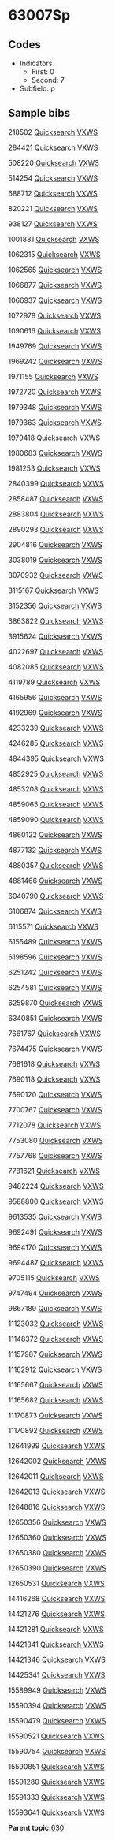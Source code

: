 # 63007$p

## Codes

-   Indicators
    -   First: 0
    -   Second: 7
-   Subfield: p

## Sample bibs

218502 [Quicksearch](https://search.library.yale.edu/catalog/218502) [VXWS](http://prodorbis.library.yale.edu:7014/vxws/GetHoldingsService?bibId=218502)

284421 [Quicksearch](https://search.library.yale.edu/catalog/284421) [VXWS](http://prodorbis.library.yale.edu:7014/vxws/GetHoldingsService?bibId=284421)

508220 [Quicksearch](https://search.library.yale.edu/catalog/508220) [VXWS](http://prodorbis.library.yale.edu:7014/vxws/GetHoldingsService?bibId=508220)

514254 [Quicksearch](https://search.library.yale.edu/catalog/514254) [VXWS](http://prodorbis.library.yale.edu:7014/vxws/GetHoldingsService?bibId=514254)

688712 [Quicksearch](https://search.library.yale.edu/catalog/688712) [VXWS](http://prodorbis.library.yale.edu:7014/vxws/GetHoldingsService?bibId=688712)

820221 [Quicksearch](https://search.library.yale.edu/catalog/820221) [VXWS](http://prodorbis.library.yale.edu:7014/vxws/GetHoldingsService?bibId=820221)

938127 [Quicksearch](https://search.library.yale.edu/catalog/938127) [VXWS](http://prodorbis.library.yale.edu:7014/vxws/GetHoldingsService?bibId=938127)

1001881 [Quicksearch](https://search.library.yale.edu/catalog/1001881) [VXWS](http://prodorbis.library.yale.edu:7014/vxws/GetHoldingsService?bibId=1001881)

1062315 [Quicksearch](https://search.library.yale.edu/catalog/1062315) [VXWS](http://prodorbis.library.yale.edu:7014/vxws/GetHoldingsService?bibId=1062315)

1062565 [Quicksearch](https://search.library.yale.edu/catalog/1062565) [VXWS](http://prodorbis.library.yale.edu:7014/vxws/GetHoldingsService?bibId=1062565)

1066877 [Quicksearch](https://search.library.yale.edu/catalog/1066877) [VXWS](http://prodorbis.library.yale.edu:7014/vxws/GetHoldingsService?bibId=1066877)

1066937 [Quicksearch](https://search.library.yale.edu/catalog/1066937) [VXWS](http://prodorbis.library.yale.edu:7014/vxws/GetHoldingsService?bibId=1066937)

1072978 [Quicksearch](https://search.library.yale.edu/catalog/1072978) [VXWS](http://prodorbis.library.yale.edu:7014/vxws/GetHoldingsService?bibId=1072978)

1090616 [Quicksearch](https://search.library.yale.edu/catalog/1090616) [VXWS](http://prodorbis.library.yale.edu:7014/vxws/GetHoldingsService?bibId=1090616)

1949769 [Quicksearch](https://search.library.yale.edu/catalog/1949769) [VXWS](http://prodorbis.library.yale.edu:7014/vxws/GetHoldingsService?bibId=1949769)

1969242 [Quicksearch](https://search.library.yale.edu/catalog/1969242) [VXWS](http://prodorbis.library.yale.edu:7014/vxws/GetHoldingsService?bibId=1969242)

1971155 [Quicksearch](https://search.library.yale.edu/catalog/1971155) [VXWS](http://prodorbis.library.yale.edu:7014/vxws/GetHoldingsService?bibId=1971155)

1972720 [Quicksearch](https://search.library.yale.edu/catalog/1972720) [VXWS](http://prodorbis.library.yale.edu:7014/vxws/GetHoldingsService?bibId=1972720)

1979348 [Quicksearch](https://search.library.yale.edu/catalog/1979348) [VXWS](http://prodorbis.library.yale.edu:7014/vxws/GetHoldingsService?bibId=1979348)

1979363 [Quicksearch](https://search.library.yale.edu/catalog/1979363) [VXWS](http://prodorbis.library.yale.edu:7014/vxws/GetHoldingsService?bibId=1979363)

1979418 [Quicksearch](https://search.library.yale.edu/catalog/1979418) [VXWS](http://prodorbis.library.yale.edu:7014/vxws/GetHoldingsService?bibId=1979418)

1980683 [Quicksearch](https://search.library.yale.edu/catalog/1980683) [VXWS](http://prodorbis.library.yale.edu:7014/vxws/GetHoldingsService?bibId=1980683)

1981253 [Quicksearch](https://search.library.yale.edu/catalog/1981253) [VXWS](http://prodorbis.library.yale.edu:7014/vxws/GetHoldingsService?bibId=1981253)

2840399 [Quicksearch](https://search.library.yale.edu/catalog/2840399) [VXWS](http://prodorbis.library.yale.edu:7014/vxws/GetHoldingsService?bibId=2840399)

2858487 [Quicksearch](https://search.library.yale.edu/catalog/2858487) [VXWS](http://prodorbis.library.yale.edu:7014/vxws/GetHoldingsService?bibId=2858487)

2883804 [Quicksearch](https://search.library.yale.edu/catalog/2883804) [VXWS](http://prodorbis.library.yale.edu:7014/vxws/GetHoldingsService?bibId=2883804)

2890293 [Quicksearch](https://search.library.yale.edu/catalog/2890293) [VXWS](http://prodorbis.library.yale.edu:7014/vxws/GetHoldingsService?bibId=2890293)

2904816 [Quicksearch](https://search.library.yale.edu/catalog/2904816) [VXWS](http://prodorbis.library.yale.edu:7014/vxws/GetHoldingsService?bibId=2904816)

3038019 [Quicksearch](https://search.library.yale.edu/catalog/3038019) [VXWS](http://prodorbis.library.yale.edu:7014/vxws/GetHoldingsService?bibId=3038019)

3070932 [Quicksearch](https://search.library.yale.edu/catalog/3070932) [VXWS](http://prodorbis.library.yale.edu:7014/vxws/GetHoldingsService?bibId=3070932)

3115167 [Quicksearch](https://search.library.yale.edu/catalog/3115167) [VXWS](http://prodorbis.library.yale.edu:7014/vxws/GetHoldingsService?bibId=3115167)

3152356 [Quicksearch](https://search.library.yale.edu/catalog/3152356) [VXWS](http://prodorbis.library.yale.edu:7014/vxws/GetHoldingsService?bibId=3152356)

3863822 [Quicksearch](https://search.library.yale.edu/catalog/3863822) [VXWS](http://prodorbis.library.yale.edu:7014/vxws/GetHoldingsService?bibId=3863822)

3915624 [Quicksearch](https://search.library.yale.edu/catalog/3915624) [VXWS](http://prodorbis.library.yale.edu:7014/vxws/GetHoldingsService?bibId=3915624)

4022697 [Quicksearch](https://search.library.yale.edu/catalog/4022697) [VXWS](http://prodorbis.library.yale.edu:7014/vxws/GetHoldingsService?bibId=4022697)

4082085 [Quicksearch](https://search.library.yale.edu/catalog/4082085) [VXWS](http://prodorbis.library.yale.edu:7014/vxws/GetHoldingsService?bibId=4082085)

4119789 [Quicksearch](https://search.library.yale.edu/catalog/4119789) [VXWS](http://prodorbis.library.yale.edu:7014/vxws/GetHoldingsService?bibId=4119789)

4165956 [Quicksearch](https://search.library.yale.edu/catalog/4165956) [VXWS](http://prodorbis.library.yale.edu:7014/vxws/GetHoldingsService?bibId=4165956)

4192969 [Quicksearch](https://search.library.yale.edu/catalog/4192969) [VXWS](http://prodorbis.library.yale.edu:7014/vxws/GetHoldingsService?bibId=4192969)

4233239 [Quicksearch](https://search.library.yale.edu/catalog/4233239) [VXWS](http://prodorbis.library.yale.edu:7014/vxws/GetHoldingsService?bibId=4233239)

4246285 [Quicksearch](https://search.library.yale.edu/catalog/4246285) [VXWS](http://prodorbis.library.yale.edu:7014/vxws/GetHoldingsService?bibId=4246285)

4844395 [Quicksearch](https://search.library.yale.edu/catalog/4844395) [VXWS](http://prodorbis.library.yale.edu:7014/vxws/GetHoldingsService?bibId=4844395)

4852925 [Quicksearch](https://search.library.yale.edu/catalog/4852925) [VXWS](http://prodorbis.library.yale.edu:7014/vxws/GetHoldingsService?bibId=4852925)

4853208 [Quicksearch](https://search.library.yale.edu/catalog/4853208) [VXWS](http://prodorbis.library.yale.edu:7014/vxws/GetHoldingsService?bibId=4853208)

4859065 [Quicksearch](https://search.library.yale.edu/catalog/4859065) [VXWS](http://prodorbis.library.yale.edu:7014/vxws/GetHoldingsService?bibId=4859065)

4859090 [Quicksearch](https://search.library.yale.edu/catalog/4859090) [VXWS](http://prodorbis.library.yale.edu:7014/vxws/GetHoldingsService?bibId=4859090)

4860122 [Quicksearch](https://search.library.yale.edu/catalog/4860122) [VXWS](http://prodorbis.library.yale.edu:7014/vxws/GetHoldingsService?bibId=4860122)

4877132 [Quicksearch](https://search.library.yale.edu/catalog/4877132) [VXWS](http://prodorbis.library.yale.edu:7014/vxws/GetHoldingsService?bibId=4877132)

4880357 [Quicksearch](https://search.library.yale.edu/catalog/4880357) [VXWS](http://prodorbis.library.yale.edu:7014/vxws/GetHoldingsService?bibId=4880357)

4881466 [Quicksearch](https://search.library.yale.edu/catalog/4881466) [VXWS](http://prodorbis.library.yale.edu:7014/vxws/GetHoldingsService?bibId=4881466)

6040790 [Quicksearch](https://search.library.yale.edu/catalog/6040790) [VXWS](http://prodorbis.library.yale.edu:7014/vxws/GetHoldingsService?bibId=6040790)

6106874 [Quicksearch](https://search.library.yale.edu/catalog/6106874) [VXWS](http://prodorbis.library.yale.edu:7014/vxws/GetHoldingsService?bibId=6106874)

6115571 [Quicksearch](https://search.library.yale.edu/catalog/6115571) [VXWS](http://prodorbis.library.yale.edu:7014/vxws/GetHoldingsService?bibId=6115571)

6155489 [Quicksearch](https://search.library.yale.edu/catalog/6155489) [VXWS](http://prodorbis.library.yale.edu:7014/vxws/GetHoldingsService?bibId=6155489)

6198596 [Quicksearch](https://search.library.yale.edu/catalog/6198596) [VXWS](http://prodorbis.library.yale.edu:7014/vxws/GetHoldingsService?bibId=6198596)

6251242 [Quicksearch](https://search.library.yale.edu/catalog/6251242) [VXWS](http://prodorbis.library.yale.edu:7014/vxws/GetHoldingsService?bibId=6251242)

6254581 [Quicksearch](https://search.library.yale.edu/catalog/6254581) [VXWS](http://prodorbis.library.yale.edu:7014/vxws/GetHoldingsService?bibId=6254581)

6259870 [Quicksearch](https://search.library.yale.edu/catalog/6259870) [VXWS](http://prodorbis.library.yale.edu:7014/vxws/GetHoldingsService?bibId=6259870)

6340851 [Quicksearch](https://search.library.yale.edu/catalog/6340851) [VXWS](http://prodorbis.library.yale.edu:7014/vxws/GetHoldingsService?bibId=6340851)

7661767 [Quicksearch](https://search.library.yale.edu/catalog/7661767) [VXWS](http://prodorbis.library.yale.edu:7014/vxws/GetHoldingsService?bibId=7661767)

7674475 [Quicksearch](https://search.library.yale.edu/catalog/7674475) [VXWS](http://prodorbis.library.yale.edu:7014/vxws/GetHoldingsService?bibId=7674475)

7681618 [Quicksearch](https://search.library.yale.edu/catalog/7681618) [VXWS](http://prodorbis.library.yale.edu:7014/vxws/GetHoldingsService?bibId=7681618)

7690118 [Quicksearch](https://search.library.yale.edu/catalog/7690118) [VXWS](http://prodorbis.library.yale.edu:7014/vxws/GetHoldingsService?bibId=7690118)

7690120 [Quicksearch](https://search.library.yale.edu/catalog/7690120) [VXWS](http://prodorbis.library.yale.edu:7014/vxws/GetHoldingsService?bibId=7690120)

7700767 [Quicksearch](https://search.library.yale.edu/catalog/7700767) [VXWS](http://prodorbis.library.yale.edu:7014/vxws/GetHoldingsService?bibId=7700767)

7712078 [Quicksearch](https://search.library.yale.edu/catalog/7712078) [VXWS](http://prodorbis.library.yale.edu:7014/vxws/GetHoldingsService?bibId=7712078)

7753080 [Quicksearch](https://search.library.yale.edu/catalog/7753080) [VXWS](http://prodorbis.library.yale.edu:7014/vxws/GetHoldingsService?bibId=7753080)

7757768 [Quicksearch](https://search.library.yale.edu/catalog/7757768) [VXWS](http://prodorbis.library.yale.edu:7014/vxws/GetHoldingsService?bibId=7757768)

7781621 [Quicksearch](https://search.library.yale.edu/catalog/7781621) [VXWS](http://prodorbis.library.yale.edu:7014/vxws/GetHoldingsService?bibId=7781621)

9482224 [Quicksearch](https://search.library.yale.edu/catalog/9482224) [VXWS](http://prodorbis.library.yale.edu:7014/vxws/GetHoldingsService?bibId=9482224)

9588800 [Quicksearch](https://search.library.yale.edu/catalog/9588800) [VXWS](http://prodorbis.library.yale.edu:7014/vxws/GetHoldingsService?bibId=9588800)

9613535 [Quicksearch](https://search.library.yale.edu/catalog/9613535) [VXWS](http://prodorbis.library.yale.edu:7014/vxws/GetHoldingsService?bibId=9613535)

9692491 [Quicksearch](https://search.library.yale.edu/catalog/9692491) [VXWS](http://prodorbis.library.yale.edu:7014/vxws/GetHoldingsService?bibId=9692491)

9694170 [Quicksearch](https://search.library.yale.edu/catalog/9694170) [VXWS](http://prodorbis.library.yale.edu:7014/vxws/GetHoldingsService?bibId=9694170)

9694487 [Quicksearch](https://search.library.yale.edu/catalog/9694487) [VXWS](http://prodorbis.library.yale.edu:7014/vxws/GetHoldingsService?bibId=9694487)

9705115 [Quicksearch](https://search.library.yale.edu/catalog/9705115) [VXWS](http://prodorbis.library.yale.edu:7014/vxws/GetHoldingsService?bibId=9705115)

9747494 [Quicksearch](https://search.library.yale.edu/catalog/9747494) [VXWS](http://prodorbis.library.yale.edu:7014/vxws/GetHoldingsService?bibId=9747494)

9867189 [Quicksearch](https://search.library.yale.edu/catalog/9867189) [VXWS](http://prodorbis.library.yale.edu:7014/vxws/GetHoldingsService?bibId=9867189)

11123032 [Quicksearch](https://search.library.yale.edu/catalog/11123032) [VXWS](http://prodorbis.library.yale.edu:7014/vxws/GetHoldingsService?bibId=11123032)

11148372 [Quicksearch](https://search.library.yale.edu/catalog/11148372) [VXWS](http://prodorbis.library.yale.edu:7014/vxws/GetHoldingsService?bibId=11148372)

11157987 [Quicksearch](https://search.library.yale.edu/catalog/11157987) [VXWS](http://prodorbis.library.yale.edu:7014/vxws/GetHoldingsService?bibId=11157987)

11162912 [Quicksearch](https://search.library.yale.edu/catalog/11162912) [VXWS](http://prodorbis.library.yale.edu:7014/vxws/GetHoldingsService?bibId=11162912)

11165667 [Quicksearch](https://search.library.yale.edu/catalog/11165667) [VXWS](http://prodorbis.library.yale.edu:7014/vxws/GetHoldingsService?bibId=11165667)

11165682 [Quicksearch](https://search.library.yale.edu/catalog/11165682) [VXWS](http://prodorbis.library.yale.edu:7014/vxws/GetHoldingsService?bibId=11165682)

11170873 [Quicksearch](https://search.library.yale.edu/catalog/11170873) [VXWS](http://prodorbis.library.yale.edu:7014/vxws/GetHoldingsService?bibId=11170873)

11170892 [Quicksearch](https://search.library.yale.edu/catalog/11170892) [VXWS](http://prodorbis.library.yale.edu:7014/vxws/GetHoldingsService?bibId=11170892)

12641999 [Quicksearch](https://search.library.yale.edu/catalog/12641999) [VXWS](http://prodorbis.library.yale.edu:7014/vxws/GetHoldingsService?bibId=12641999)

12642002 [Quicksearch](https://search.library.yale.edu/catalog/12642002) [VXWS](http://prodorbis.library.yale.edu:7014/vxws/GetHoldingsService?bibId=12642002)

12642011 [Quicksearch](https://search.library.yale.edu/catalog/12642011) [VXWS](http://prodorbis.library.yale.edu:7014/vxws/GetHoldingsService?bibId=12642011)

12642013 [Quicksearch](https://search.library.yale.edu/catalog/12642013) [VXWS](http://prodorbis.library.yale.edu:7014/vxws/GetHoldingsService?bibId=12642013)

12648816 [Quicksearch](https://search.library.yale.edu/catalog/12648816) [VXWS](http://prodorbis.library.yale.edu:7014/vxws/GetHoldingsService?bibId=12648816)

12650356 [Quicksearch](https://search.library.yale.edu/catalog/12650356) [VXWS](http://prodorbis.library.yale.edu:7014/vxws/GetHoldingsService?bibId=12650356)

12650360 [Quicksearch](https://search.library.yale.edu/catalog/12650360) [VXWS](http://prodorbis.library.yale.edu:7014/vxws/GetHoldingsService?bibId=12650360)

12650380 [Quicksearch](https://search.library.yale.edu/catalog/12650380) [VXWS](http://prodorbis.library.yale.edu:7014/vxws/GetHoldingsService?bibId=12650380)

12650390 [Quicksearch](https://search.library.yale.edu/catalog/12650390) [VXWS](http://prodorbis.library.yale.edu:7014/vxws/GetHoldingsService?bibId=12650390)

12650531 [Quicksearch](https://search.library.yale.edu/catalog/12650531) [VXWS](http://prodorbis.library.yale.edu:7014/vxws/GetHoldingsService?bibId=12650531)

14416268 [Quicksearch](https://search.library.yale.edu/catalog/14416268) [VXWS](http://prodorbis.library.yale.edu:7014/vxws/GetHoldingsService?bibId=14416268)

14421276 [Quicksearch](https://search.library.yale.edu/catalog/14421276) [VXWS](http://prodorbis.library.yale.edu:7014/vxws/GetHoldingsService?bibId=14421276)

14421281 [Quicksearch](https://search.library.yale.edu/catalog/14421281) [VXWS](http://prodorbis.library.yale.edu:7014/vxws/GetHoldingsService?bibId=14421281)

14421341 [Quicksearch](https://search.library.yale.edu/catalog/14421341) [VXWS](http://prodorbis.library.yale.edu:7014/vxws/GetHoldingsService?bibId=14421341)

14421346 [Quicksearch](https://search.library.yale.edu/catalog/14421346) [VXWS](http://prodorbis.library.yale.edu:7014/vxws/GetHoldingsService?bibId=14421346)

14425341 [Quicksearch](https://search.library.yale.edu/catalog/14425341) [VXWS](http://prodorbis.library.yale.edu:7014/vxws/GetHoldingsService?bibId=14425341)

15589949 [Quicksearch](https://search.library.yale.edu/catalog/15589949) [VXWS](http://prodorbis.library.yale.edu:7014/vxws/GetHoldingsService?bibId=15589949)

15590394 [Quicksearch](https://search.library.yale.edu/catalog/15590394) [VXWS](http://prodorbis.library.yale.edu:7014/vxws/GetHoldingsService?bibId=15590394)

15590479 [Quicksearch](https://search.library.yale.edu/catalog/15590479) [VXWS](http://prodorbis.library.yale.edu:7014/vxws/GetHoldingsService?bibId=15590479)

15590521 [Quicksearch](https://search.library.yale.edu/catalog/15590521) [VXWS](http://prodorbis.library.yale.edu:7014/vxws/GetHoldingsService?bibId=15590521)

15590754 [Quicksearch](https://search.library.yale.edu/catalog/15590754) [VXWS](http://prodorbis.library.yale.edu:7014/vxws/GetHoldingsService?bibId=15590754)

15590851 [Quicksearch](https://search.library.yale.edu/catalog/15590851) [VXWS](http://prodorbis.library.yale.edu:7014/vxws/GetHoldingsService?bibId=15590851)

15591280 [Quicksearch](https://search.library.yale.edu/catalog/15591280) [VXWS](http://prodorbis.library.yale.edu:7014/vxws/GetHoldingsService?bibId=15591280)

15591333 [Quicksearch](https://search.library.yale.edu/catalog/15591333) [VXWS](http://prodorbis.library.yale.edu:7014/vxws/GetHoldingsService?bibId=15591333)

15593641 [Quicksearch](https://search.library.yale.edu/catalog/15593641) [VXWS](http://prodorbis.library.yale.edu:7014/vxws/GetHoldingsService?bibId=15593641)

**Parent topic:**[630](../../tags/630/630.md)

